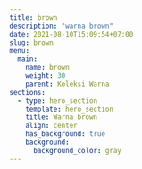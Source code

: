 ```yaml
---
title: brown
description: "warna brown"
date: 2021-08-10T15:09:54+07:00
slug: brown
menu:
  main:
    name: brown
    weight: 30
    parent: Koleksi Warna
sections:
  - type: hero_section
    template: hero_section
    title: Warna brown
    align: center
    has_background: true
    background:
      background_color: gray
---
```


